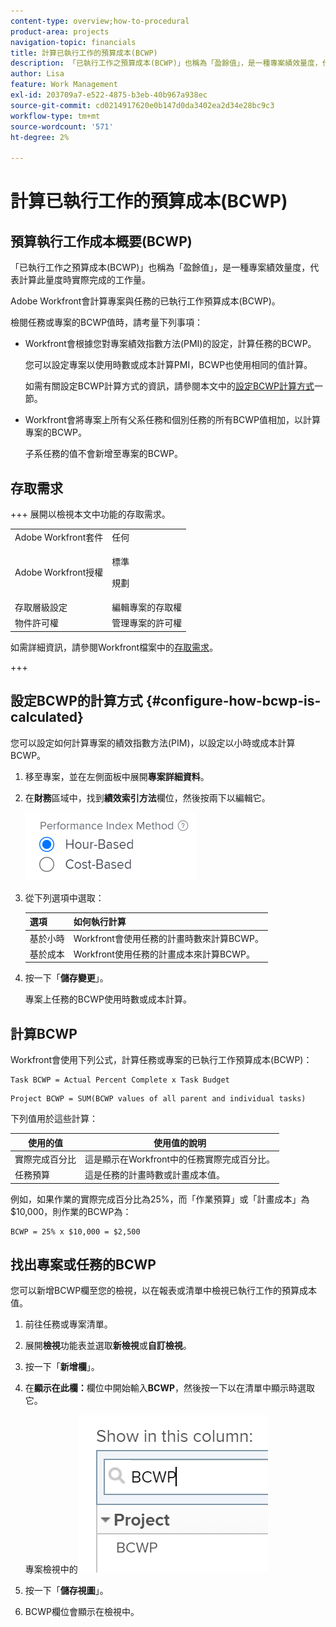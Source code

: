 ```yaml
---
content-type: overview;how-to-procedural
product-area: projects
navigation-topic: financials
title: 計算已執行工作的預算成本(BCWP)
description: 「已執行工作之預算成本(BCWP)」也稱為「盈餘值」，是一種專案績效量度，代表計算此量度時實際完成的工作量。
author: Lisa
feature: Work Management
exl-id: 203709a7-e522-4875-b3eb-40b967a938ec
source-git-commit: cd0214917620e0b147d0da3402ea2d34e28bc9c3
workflow-type: tm+mt
source-wordcount: '571'
ht-degree: 2%

---
```


# 計算已執行工作的預算成本(BCWP)

## 預算執行工作成本概要(BCWP)

「已執行工作之預算成本(BCWP)」也稱為「盈餘值」，是一種專案績效量度，代表計算此量度時實際完成的工作量。

Adobe Workfront會計算專案與任務的已執行工作預算成本(BCWP)。

檢閱任務或專案的BCWP值時，請考量下列事項：

* Workfront會根據您對專案績效指數方法(PMI)的設定，計算任務的BCWP。

  您可以設定專案以使用時數或成本計算PMI，BCWP也使用相同的值計算。

  如需有關設定BCWP計算方式的資訊，請參閱本文中的[設定BCWP計算方式](#configure-how-bcwp-is-calculated)一節。

* Workfront會將專案上所有父系任務和個別任務的所有BCWP值相加，以計算專案的BCWP。

  子系任務的值不會新增至專案的BCWP。

## 存取需求

+++ 展開以檢視本文中功能的存取需求。

<table style="table-layout:auto"> 
 <col> 
 <col> 
 <tbody> 
  <tr> 
   <td>Adobe Workfront套件</td> 
   <td>任何</td> 
  </tr> 
  <tr> 
   <td>Adobe Workfront授權</td> 
   <td>
   <p>標準</p>
   <p>規劃</p></td> 
  </tr> 
  <tr> 
   <td>存取層級設定</td> 
   <td>編輯專案的存取權</td> 
  </tr> 
  <tr> 
   <td>物件許可權</td> 
   <td>管理專案的許可權</td> 
  </tr> 
 </tbody> 
</table>

如需詳細資訊，請參閱Workfront檔案中的[存取需求](/help/quicksilver/administration-and-setup/add-users/access-levels-and-object-permissions/access-level-requirements-in-documentation.md)。

+++

## 設定BCWP的計算方式 {#configure-how-bcwp-is-calculated}

您可以設定如何計算專案的績效指數方法(PIM)，以設定以小時或成本計算BCWP。

1. 移至專案，並在左側面板中展開&#x200B;**專案詳細資料**。
1. 在&#x200B;**財務**&#x200B;區域中，找到&#x200B;**績效索引方法**&#x200B;欄位，然後按兩下以編輯它。

   ![PIM選項](assets/pim-options-hour-cost-based-nwe.png)

1. 從下列選項中選取：

   | 選項 | 如何執行計算 |
   |---|---|
   | 基於小時 | Workfront會使用任務的計畫時數來計算BCWP。 |
   | 基於成本 | Workfront使用任務的計畫成本來計算BCWP。 |

1. 按一下「**儲存變更**」。

   專案上任務的BCWP使用時數或成本計算。

## 計算BCWP

Workfront會使用下列公式，計算任務或專案的已執行工作預算成本(BCWP)：

```
Task BCWP = Actual Percent Complete x Task Budget
```

```
Project BCWP = SUM(BCWP values of all parent and individual tasks)
```

下列值用於這些計算：

| 使用的值 | 使用值的說明 |
|---|---|
| 實際完成百分比 | 這是顯示在Workfront中的任務實際完成百分比。 |
| 任務預算 | 這是任務的計畫時數或計畫成本值。 |

例如，如果作業的實際完成百分比為25%，而「作業預算」或「計畫成本」為$10,000，則作業的BCWP為：

```
BCWP = 25% x $10,000 = $2,500
```

## 找出專案或任務的BCWP

您可以新增BCWP欄至您的檢視，以在報表或清單中檢視已執行工作的預算成本值。

1. 前往任務或專案清單。
1. 展開&#x200B;**檢視**&#x200B;功能表並選取&#x200B;**新檢視**&#x200B;或&#x200B;**自訂檢視**。

1. 按一下「**新增欄**」。
1. 在&#x200B;**顯示在此欄：**&#x200B;欄位中開始輸入&#x200B;**BCWP**，然後按一下以在清單中顯示時選取它。

   專案檢視中的![BCWP](assets/bcwp-project-view.png)

1. 按一下「**儲存視圖**」。
1. BCWP欄位會顯示在檢視中。
